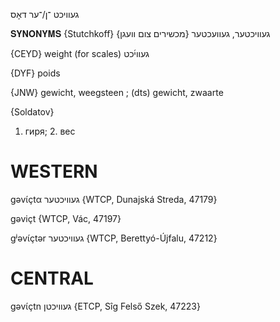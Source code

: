 געוויכט
־ן/־ער
דאָס

𝐒𝐘𝐍𝐎𝐍𝐘𝐌𝐒 {Stutchkoff}
געוויכטער, געוועכטער {מכשירים צום וועגן}

{CEYD}
weight (for scales) געווי֜כט

{DYF}
poids

{JNW}
gewicht, weegsteen ; (dts) gewicht, zwaarte

{Soldatov}
1. гиря; 2. вес

WESTERN
========

gəvɩ́çtα געוויכטער {WTCP, Dunajská Streda, 47179}

gəviçt {WTCP, Vác, 47197}

gʲəvɩ́çtər געוויכטער {WTCP, Berettyó-Újfalu, 47212}

CENTRAL
========

gəvɩ́çtn געוויכטן {ETCP, Sîg Felső Szek, 47223}